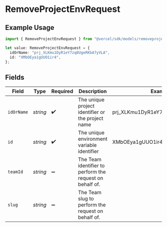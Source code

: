 # RemoveProjectEnvRequest

## Example Usage

```typescript
import { RemoveProjectEnvRequest } from "@vercel/sdk/models/removeprojectenvop.js";

let value: RemoveProjectEnvRequest = {
  idOrName: "prj_XLKmu1DyR1eY7zq8UgeRKbA7yVLA",
  id: "XMbOEya1gUUO1ir4",
};
```

## Fields

| Field                                                    | Type                                                     | Required                                                 | Description                                              | Example                                                  |
| -------------------------------------------------------- | -------------------------------------------------------- | -------------------------------------------------------- | -------------------------------------------------------- | -------------------------------------------------------- |
| `idOrName`                                               | *string*                                                 | :heavy_check_mark:                                       | The unique project identifier or the project name        | prj_XLKmu1DyR1eY7zq8UgeRKbA7yVLA                         |
| `id`                                                     | *string*                                                 | :heavy_check_mark:                                       | The unique environment variable identifier               | XMbOEya1gUUO1ir4                                         |
| `teamId`                                                 | *string*                                                 | :heavy_minus_sign:                                       | The Team identifier to perform the request on behalf of. |                                                          |
| `slug`                                                   | *string*                                                 | :heavy_minus_sign:                                       | The Team slug to perform the request on behalf of.       |                                                          |